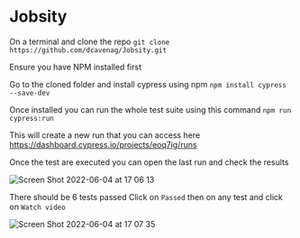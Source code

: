 # Jobsity

On a terminal and clone the repo `git clone https://github.com/dcavenag/Jobsity.git`

Ensure you have NPM installed first

Go to the cloned folder and install cypress using npm `npm install cypress --save-dev`

Once installed you can run the whole test suite using this command `npm run cypress:run`

This will create a new run that you can access here https://dashboard.cypress.io/projects/eoq7ig/runs

Once the test are executed you can open the last run and check the results

![Screen Shot 2022-06-04 at 17 06 13](https://user-images.githubusercontent.com/43622930/172024110-b5675284-7058-486c-8071-e82d635b5a97.png)


There should be 6 tests passed
Click on `Passed` then on any test and click on `Watch video`

![Screen Shot 2022-06-04 at 17 07 35](https://user-images.githubusercontent.com/43622930/172024120-9396749b-b637-4d8b-892f-6572fcc44fe9.png)



